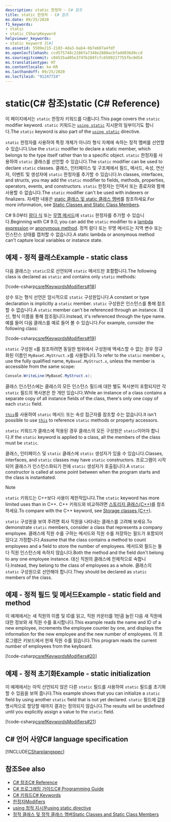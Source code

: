 ```yaml
---
description: static 한정자 - C# 참조
title: static 한정자 - C# 참조
ms.date: 09/25/2020
f1_keywords:
- static
- static_CSharpKeyword
helpviewer_keywords:
- static keyword [C#]
ms.assetid: 5509e215-2183-4da3-bab4-6b7e607a4fdf
ms.openlocfilehash: ccd575748c2286fa7348e2880acbfadd036d9ccd
ms.sourcegitcommit: c04535ad05e374fb269fcfc6509217755fbc0d54
ms.translationtype: HT
ms.contentlocale: ko-KR
ms.lasthandoff: 09/25/2020
ms.locfileid: "91247724"
---
```

# <a name="static-c-reference"></a><span data-ttu-id="27261-103">static(C# 참조)</span><span class="sxs-lookup"><span data-stu-id="27261-103">static (C# Reference)</span></span>

<span data-ttu-id="27261-104">이 페이지에서는 `static` 한정자 키워드를 다룹니다.</span><span class="sxs-lookup"><span data-stu-id="27261-104">This page covers the `static` modifier keyword.</span></span> <span data-ttu-id="27261-105">`static` 키워드는 [`using static`](using-static.md) 지시문의 일부이기도 합니다.</span><span class="sxs-lookup"><span data-stu-id="27261-105">The `static` keyword is also part of the [`using static`](using-static.md) directive.</span></span>

<span data-ttu-id="27261-106">`static` 한정자를 사용하여 특정 개체가 아니라 형식 자체에 속하는 정적 멤버를 선언할 수 있습니다.</span><span class="sxs-lookup"><span data-stu-id="27261-106">Use the `static` modifier to declare a static member, which belongs to the type itself rather than to a specific object.</span></span> <span data-ttu-id="27261-107">`static` 한정자를 사용하여 `static` 클래스를 선언할 수 있습니다.</span><span class="sxs-lookup"><span data-stu-id="27261-107">The `static` modifier can be used to declare `static` classes.</span></span> <span data-ttu-id="27261-108">클래스, 인터페이스 및 구조체에서 필드, 메서드, 속성, 연산자, 이벤트 및 생성자에 `static` 한정자를 추가할 수 있습니다.</span><span class="sxs-lookup"><span data-stu-id="27261-108">In classes, interfaces, and structs, you may add the `static` modifier to fields, methods, properties, operators, events, and constructors.</span></span> <span data-ttu-id="27261-109">`static` 한정자는 인덱서 또는 종료자와 함께 사용할 수 없습니다.</span><span class="sxs-lookup"><span data-stu-id="27261-109">The `static` modifier can't be used with indexers or finalizers.</span></span> <span data-ttu-id="27261-110">자세한 내용은 [static 클래스 및 static 클래스 멤버](../../programming-guide/classes-and-structs/static-classes-and-static-class-members.md)를 참조하세요.</span><span class="sxs-lookup"><span data-stu-id="27261-110">For more information, see [Static Classes and Static Class Members](../../programming-guide/classes-and-structs/static-classes-and-static-class-members.md).</span></span>

<span data-ttu-id="27261-111">C# 9.0부터 [람다 식](../operators/lambda-expressions.md) 또는 [무명 메서드](../operators/delegate-operator.md)에 `static` 한정자를 추가할 수 있습니다.</span><span class="sxs-lookup"><span data-stu-id="27261-111">Beginning with C# 9.0, you can add the `static` modifier to a [lambda expression](../operators/lambda-expressions.md) or [anonymous method](../operators/delegate-operator.md).</span></span> <span data-ttu-id="27261-112">정적 람다 또는 무명 메서드는 지역 변수 또는 인스턴스 상태를 캡처할 수 없습니다.</span><span class="sxs-lookup"><span data-stu-id="27261-112">A static lambda or anonymous method can't capture local variables or instance state.</span></span>

## <a name="example---static-class"></a><span data-ttu-id="27261-113">예제 - 정적 클래스</span><span class="sxs-lookup"><span data-stu-id="27261-113">Example - static class</span></span>

<span data-ttu-id="27261-114">다음 클래스는 `static`으로 선언되며 `static` 메서드만 포함합니다.</span><span class="sxs-lookup"><span data-stu-id="27261-114">The following class is declared as `static` and contains only `static` methods:</span></span>

[!code-csharp[csrefKeywordsModifiers#18](~/samples/snippets/csharp/VS_Snippets_VBCSharp/csrefKeywordsModifiers/CS/csrefKeywordsModifiers.cs#18)]

<span data-ttu-id="27261-115">상수 또는 형식 선언은 암시적으로 `static` 구성원입니다.</span><span class="sxs-lookup"><span data-stu-id="27261-115">A constant or type declaration is implicitly a `static` member.</span></span> <span data-ttu-id="27261-116">`static` 구성원은 인스턴스를 통해 참조할 수 없습니다.</span><span class="sxs-lookup"><span data-stu-id="27261-116">A `static` member can't be referenced through an instance.</span></span> <span data-ttu-id="27261-117">대신, 형식 이름을 통해 참조됩니다.</span><span class="sxs-lookup"><span data-stu-id="27261-117">Instead, it's referenced through the type name.</span></span> <span data-ttu-id="27261-118">예를 들어 다음 클래스를 예로 들어 볼 수 있습니다.</span><span class="sxs-lookup"><span data-stu-id="27261-118">For example, consider the following class:</span></span>

[!code-csharp[csrefKeywordsModifiers#19](~/samples/snippets/csharp/VS_Snippets_VBCSharp/csrefKeywordsModifiers/CS/csrefKeywordsModifiers.cs#19)]

<span data-ttu-id="27261-119">`static` 구성원 `x`를 참조하려면 동일한 범위에서 구성원에 액세스할 수 없는 경우 정규화된 이름인 `MyBaseC.MyStruct.x`를 사용합니다.</span><span class="sxs-lookup"><span data-stu-id="27261-119">To refer to the `static` member `x`, use the fully qualified name, `MyBaseC.MyStruct.x`, unless the member is accessible from the same scope:</span></span>

```csharp
Console.WriteLine(MyBaseC.MyStruct.x);
```

<span data-ttu-id="27261-120">클래스 인스턴스에는 클래스의 모든 인스턴스 필드에 대한 별도 복사본이 포함되지만 각 `static` 필드의 복사본은 한 개만 있습니다.</span><span class="sxs-lookup"><span data-stu-id="27261-120">While an instance of a class contains a separate copy of all instance fields of the class, there's only one copy of each `static` field.</span></span>

<span data-ttu-id="27261-121">[`this`](this.md)를 사용하여 `static` 메서드 또는 속성 접근자를 참조할 수는 없습니다.</span><span class="sxs-lookup"><span data-stu-id="27261-121">It isn't possible to use [`this`](this.md) to reference `static` methods or property accessors.</span></span>

<span data-ttu-id="27261-122">`static` 키워드가 클래스에 적용된 경우 클래스의 모든 구성원은 `static`이어야 합니다.</span><span class="sxs-lookup"><span data-stu-id="27261-122">If the `static` keyword is applied to a class, all the members of the class must be `static`.</span></span>

<span data-ttu-id="27261-123">클래스, 인터페이스 및 `static` 클래스에 `static` 생성자가 있을 수 있습니다.</span><span class="sxs-lookup"><span data-stu-id="27261-123">Classes, interfaces, and `static` classes may have `static` constructors.</span></span> <span data-ttu-id="27261-124">프로그램이 시작되어 클래스가 인스턴스화되기 전에 `static` 생성자가 호출됩니다.</span><span class="sxs-lookup"><span data-stu-id="27261-124">A `static` constructor is called at some point between when the program starts and the class is instantiated.</span></span>

> [!NOTE]
> <span data-ttu-id="27261-125">`static` 키워드는 C++보다 사용이 제한적입니다.</span><span class="sxs-lookup"><span data-stu-id="27261-125">The `static` keyword has more limited uses than in C++.</span></span> <span data-ttu-id="27261-126">C++ 키워드와 비교하려면 [스토리지 클래스(C++)](/cpp/cpp/storage-classes-cpp#static)를 참조하세요.</span><span class="sxs-lookup"><span data-stu-id="27261-126">To compare with the C++ keyword, see [Storage classes (C++)](/cpp/cpp/storage-classes-cpp#static).</span></span>

<span data-ttu-id="27261-127">`static` 구성원을 보여 주려면 회사 직원을 나타내는 클래스를 고려해 보세요.</span><span class="sxs-lookup"><span data-stu-id="27261-127">To demonstrate `static` members, consider a class that represents a company employee.</span></span> <span data-ttu-id="27261-128">클래스에 직원 수를 구하는 메서드와 직원 수를 저장하는 필드가 포함되어 있다고 가정합니다.</span><span class="sxs-lookup"><span data-stu-id="27261-128">Assume that the class contains a method to count employees and a field to store the number of employees.</span></span> <span data-ttu-id="27261-129">메서드와 필드는 둘 다 직원 인스턴스에 속하지 않습니다.</span><span class="sxs-lookup"><span data-stu-id="27261-129">Both the method and the field don't belong to any one employee instance.</span></span> <span data-ttu-id="27261-130">대신 직원의 클래스에 전체적으로 속합니다.</span><span class="sxs-lookup"><span data-stu-id="27261-130">Instead, they belong to the class of employees as a whole.</span></span> <span data-ttu-id="27261-131">클래스의 `static` 구성원으로 선언해야 합니다.</span><span class="sxs-lookup"><span data-stu-id="27261-131">They should be declared as `static` members of the class.</span></span>

## <a name="example---static-field-and-method"></a><span data-ttu-id="27261-132">예제 - 정적 필드 및 메서드</span><span class="sxs-lookup"><span data-stu-id="27261-132">Example - static field and method</span></span>

<span data-ttu-id="27261-133">이 예제에서는 새 직원의 이름 및 ID를 읽고, 직원 카운터를 1만큼 늘린 다음 새 직원에 대한 정보와 새 직원 수를 표시합니다.</span><span class="sxs-lookup"><span data-stu-id="27261-133">This example reads the name and ID of a new employee, increments the employee counter by one, and displays the information for the new employee and the new number of employees.</span></span> <span data-ttu-id="27261-134">이 프로그램은 키보드에서 현재 직원 수를 읽습니다.</span><span class="sxs-lookup"><span data-stu-id="27261-134">This program reads the current number of employees from the keyboard.</span></span>

[!code-csharp[csrefKeywordsModifiers#20](~/samples/snippets/csharp/VS_Snippets_VBCSharp/csrefKeywordsModifiers/CS/csrefKeywordsModifiers.cs#20)]  

## <a name="example---static-initialization"></a><span data-ttu-id="27261-135">예제 - 정적 초기화</span><span class="sxs-lookup"><span data-stu-id="27261-135">Example - static initialization</span></span>

<span data-ttu-id="27261-136">이 예제에서는 아직 선언되지 않은 다른 `static` 필드를 사용하여 `static` 필드를 초기화할 수 있음을 보여 줍니다.</span><span class="sxs-lookup"><span data-stu-id="27261-136">This example shows that you can initialize a `static` field by using another `static` field that is not yet declared.</span></span> <span data-ttu-id="27261-137">`static` 필드에 값을 명시적으로 할당할 때까지 결과는 정의되지 않습니다.</span><span class="sxs-lookup"><span data-stu-id="27261-137">The results will be undefined until you explicitly assign a value to the `static` field.</span></span>

[!code-csharp[csrefKeywordsModifiers#21](~/samples/snippets/csharp/VS_Snippets_VBCSharp/csrefKeywordsModifiers/CS/csrefKeywordsModifiers.cs#21)]  

## <a name="c-language-specification"></a><span data-ttu-id="27261-138">C# 언어 사양</span><span class="sxs-lookup"><span data-stu-id="27261-138">C# language specification</span></span>

[!INCLUDE[CSharplangspec](~/includes/csharplangspec-md.md)]

## <a name="see-also"></a><span data-ttu-id="27261-139">참조</span><span class="sxs-lookup"><span data-stu-id="27261-139">See also</span></span>

- [<span data-ttu-id="27261-140">C# 참조</span><span class="sxs-lookup"><span data-stu-id="27261-140">C# Reference</span></span>](../index.md)
- [<span data-ttu-id="27261-141">C# 프로그래밍 가이드</span><span class="sxs-lookup"><span data-stu-id="27261-141">C# Programming Guide</span></span>](../../programming-guide/index.md)
- [<span data-ttu-id="27261-142">C# 키워드</span><span class="sxs-lookup"><span data-stu-id="27261-142">C# Keywords</span></span>](index.md)
- [<span data-ttu-id="27261-143">한정자</span><span class="sxs-lookup"><span data-stu-id="27261-143">Modifiers</span></span>](index.md)
- [<span data-ttu-id="27261-144">using 정적 지시문</span><span class="sxs-lookup"><span data-stu-id="27261-144">using static directive</span></span>](using-static.md)
- [<span data-ttu-id="27261-145">정적 클래스 및 정적 클래스 멤버</span><span class="sxs-lookup"><span data-stu-id="27261-145">Static Classes and Static Class Members</span></span>](../../programming-guide/classes-and-structs/static-classes-and-static-class-members.md)

